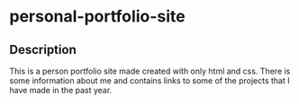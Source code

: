 # personal-portfolio-site

## Description
This is a person portfolio site made created with only html and css. There is some information about me and contains links to some of the projects that I have made in the past year. 


